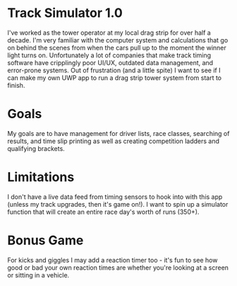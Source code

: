 # Track Simulator 1.0

I've worked as the tower operator at my local drag strip for over half a decade. I'm very familiar with the computer system and calculations that go on behind the scenes from when the cars pull up to the moment the winner light turns on. Unfortunately a lot of companies that make track timing software have cripplingly poor UI/UX, outdated data management, and error-prone systems. Out of frustration (and a little spite) I want to see if I can make my own UWP app to run a drag strip tower system from start to finish.

# Goals
My goals are to have management for driver lists, race classes, searching of results, and time slip printing as well as creating competition ladders and qualifying brackets.

# Limitations
I don't have a live data feed from timing sensors to hook into with this app (unless my track upgrades, then it's game on!). I want to spin up a simulator function that will create an entire race day's worth of runs (350+).

# Bonus Game
For kicks and giggles I may add a reaction timer too - it's fun to see how good or bad your own reaction times are whether you're looking at a screen or sitting in a vehicle.
